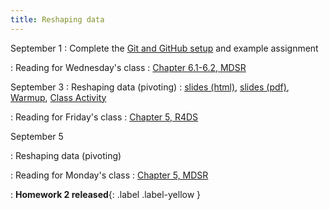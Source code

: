 ```yaml
---
title: Reshaping data
---
```


September 1
: Complete the [Git and GitHub setup](https://sta279-f25.github.io/resources/github_instructions/) and example assignment

: Reading for Wednesday's class
  : [Chapter 6.1-6.2, MDSR](https://mdsr-book.github.io/mdsr3e/06-dataII.html)

September 3
: Reshaping data (pivoting)
  : [slides (html)](https://sta279-f25.github.io/slides/lecture_04.html), [slides (pdf)](https://sta279-f25.github.io/slides/lecture_04.pdf), [Warmup](https://sta279-f25.github.io/class_activities/ca_04_handout.pdf), [Class Activity](https://sta279-f25.github.io/class_activities/ca_04.html)

: Reading for Friday's class
  : [Chapter 5, R4DS](https://r4ds.hadley.nz/data-tidy.html)

September 5

: Reshaping data (pivoting)

: Reading for Monday's class
  : [Chapter 5, MDSR](https://mdsr-book.github.io/mdsr3e/05-joins.html)

: **Homework 2 released**{: .label .label-yellow }
